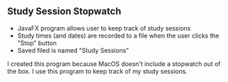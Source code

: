 ## Study Session Stopwatch

- JavaFX program allows user to keep track of study sessions 
- Study times (and dates) are recorded to a file when the user clicks the "Stop" button
- Saved filed is named "Study Sessions"

I created this program because MacOS doesn't include a stopwatch out of the box. 
I use this program to keep track of my study sessions.
